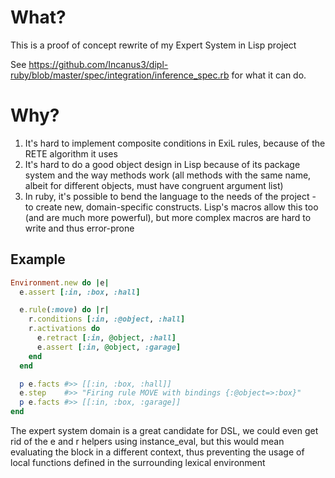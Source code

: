 # What?
This is a proof of concept rewrite of my Expert System in Lisp project

See https://github.com/Incanus3/dipl-ruby/blob/master/spec/integration/inference_spec.rb for what it can do.

# Why?
1. It's hard to implement composite conditions in ExiL rules, because of the
   RETE algorithm it uses
2. It's hard to do a good object design in Lisp because of its package system
   and the way methods work (all methods with the same name, albeit for
   different objects, must have congruent argument list)
3. In ruby, it's possible to bend the language to the needs of the project - to
   create new, domain-specific constructs. Lisp's macros allow this too (and are
   much more powerful), but more complex macros are hard to write and thus
   error-prone

## Example
```ruby
Environment.new do |e|
  e.assert [:in, :box, :hall]

  e.rule(:move) do |r|
    r.conditions [:in, :@object, :hall]
    r.activations do
      e.retract [:in, @object, :hall]
      e.assert [:in, @object, :garage]
    end
  end

  p e.facts #>> [[:in, :box, :hall]]
  e.step    #>> "Firing rule MOVE with bindings {:@object=>:box}"
  p e.facts #>> [[:in, :box, :garage]]
end
```

The expert system domain is a great candidate for DSL, we could even get rid of the
e and r helpers using instance_eval, but this would mean evaluating the block in
a different context, thus preventing the usage of local functions defined in the
surrounding lexical environment

